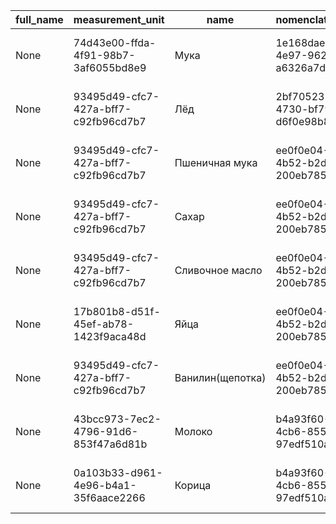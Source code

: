 |full_name|measurement_unit|name|nomenclature_group|uid|
|---------|----------------|----|------------------|---|
|None|74d43e00-ffda-4f91-98b7-3af6055bd8e9|Мука|1e168dae-d7b6-4e97-9624-a6326a7daa10|5c60d3ed-1625-4372-bd97-ff7225f47714|
|None|93495d49-cfc7-427a-bff7-c92fb96cd7b7|Лёд|2bf70523-c591-4730-bf79-d6f0e98b8729|f4be33ad-0a21-42ac-9a5e-470c8adeb262|
|None|93495d49-cfc7-427a-bff7-c92fb96cd7b7|Пшеничная мука|ee0f0e04-767c-4b52-b2d8-200eb785e063|c7ad8bf9-7779-4a6a-b6eb-57b23853bd0a|
|None|93495d49-cfc7-427a-bff7-c92fb96cd7b7|Сахар|ee0f0e04-767c-4b52-b2d8-200eb785e063|7b74a6f7-e135-4d9c-876b-fe0c6ba928f8|
|None|93495d49-cfc7-427a-bff7-c92fb96cd7b7|Сливочное масло|ee0f0e04-767c-4b52-b2d8-200eb785e063|0d300bcf-bcb5-408d-8f31-3981530c8484|
|None|17b801b8-d51f-45ef-ab78-1423f9aca48d|Яйца|ee0f0e04-767c-4b52-b2d8-200eb785e063|31459627-fa36-4901-ae02-787b3f13cc7b|
|None|93495d49-cfc7-427a-bff7-c92fb96cd7b7|Ванилин(щепотка)|ee0f0e04-767c-4b52-b2d8-200eb785e063|47bf0f52-b6e8-46a0-9c06-b242e63a7200|
|None|43bcc973-7ec2-4796-91d6-853f47a6d81b|Молоко|b4a93f60-7491-4cb6-8551-97edf510ab92|6b81d10c-6559-4b4e-8590-d1ad4251d9ab|
|None|0a103b33-d961-4e96-b4a1-35f6aace2266|Корица|b4a93f60-7491-4cb6-8551-97edf510ab92|5a7f70e1-203f-4be5-8dba-c52df591f4a1|
